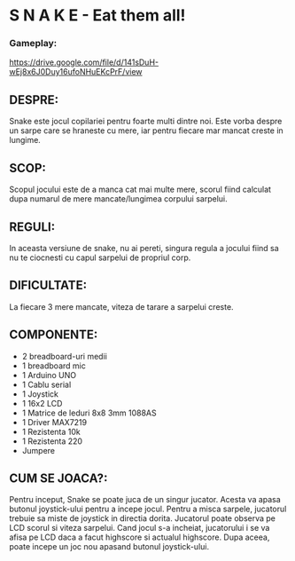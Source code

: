# S N A K E - Eat them all!

### Gameplay:
https://drive.google.com/file/d/141sDuH-wEj8x6J0Duy16ufoNHuEKcPrF/view

## **DESPRE**:
Snake este jocul copilariei pentru foarte multi dintre noi. Este vorba despre un sarpe care se hraneste cu mere, iar pentru fiecare mar mancat creste in lungime.

## **SCOP**:
Scopul jocului este de a manca cat mai multe mere, scorul fiind calculat dupa numarul de mere mancate/lungimea corpului sarpelui.

## **REGULI**:
In aceasta versiune de snake, nu ai pereti, singura regula a jocului fiind sa nu te ciocnesti cu capul sarpelui de propriul corp.

## **DIFICULTATE**:
La fiecare 3 mere mancate, viteza de tarare a sarpelui creste.

## **COMPONENTE**:
- 2 breadboard-uri medii
- 1 breadboard mic
- 1 Arduino UNO
- 1 Cablu serial
- 1 Joystick
- 1 16x2 LCD
- 1 Matrice de leduri 8x8 3mm 1088AS
- 1 Driver MAX7219
- 1 Rezistenta 10k
- 1 Rezistenta 220
- Jumpere

## **CUM SE JOACA?**:
Pentru inceput, Snake se poate juca de un singur jucator. Acesta va apasa butonul joystick-ului pentru a incepe jocul.
Pentru a misca sarpele, jucatorul trebuie sa miste de joystick in directia dorita. Jucatorul poate observa pe LCD scorul si viteza sarpelui.
Cand jocul s-a incheiat, jucatorului i se va afisa pe LCD daca a facut highscore si actualul highscore. Dupa aceea, poate incepe un joc nou apasand butonul joystick-ului.